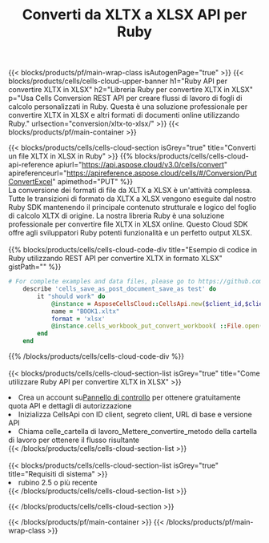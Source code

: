 ﻿---
title:  Converti da XLTX a XLSX API per Ruby
description:  Utilizzo di Aspose.Cells Cloud SDK per Ruby per convertire il file in formato XLTX in un file in formato XLSX.
url: /it/ruby/conversion/xltx-to-xlsx/
---
{{< blocks/products/pf/main-wrap-class isAutogenPage="true" >}}
{{< blocks/products/cells/cells-cloud-upper-banner h1="Ruby API per convertire XLTX in XLSX" h2="Libreria Ruby per convertire XLTX in XLSX" p="Usa Cells Conversion REST API per creare flussi di lavoro di fogli di calcolo personalizzati in Ruby. Questa è una soluzione professionale per convertire XLTX in XLSX e altri formati di documenti online utilizzando Ruby." urlsection="conversion/xltx-to-xlsx/" >}}
{{< blocks/products/pf/main-container >}}

{{< blocks/products/cells/cells-cloud-section isGrey="true" title="Converti un file XLTX in XLSX in Ruby" >}}
{{% blocks/products/cells/cells-cloud-api-reference apiurl="https://api.aspose.cloud/v3.0/cells/convert" apireferenceurl="https://apireference.aspose.cloud/cells/#/Conversion/PutConvertExcel" apimethod="PUT" %}}
<br/>
La conversione dei formati di file da XLTX a XLSX è un'attività complessa. Tutte le transizioni di formato da XLTX a XLSX vengono eseguite dal nostro Ruby SDK mantenendo il principale contenuto strutturale e logico del foglio di calcolo XLTX di origine. La nostra libreria Ruby è una soluzione professionale per convertire file XLTX in XLSX online. Questo Cloud SDK offre agli sviluppatori Ruby potenti funzionalità e un perfetto output XLSX.
<br/>
<br/>
{{% blocks/products/cells/cells-cloud-code-div title="Esempio di codice in Ruby utilizzando REST API per convertire XLTX in formato XLSX" gistPath="" %}}
 
```ruby
# For complete examples and data files, please go to https://github.com/aspose-cells-cloud/aspose-cells-cloud-ruby/
    describe 'cells_save_as_post_document_save_as test' do
        it "should work" do
            @instance = AsposeCellsCloud::CellsApi.new($client_id,$client_secret,"v3.0","https://api.aspose.cloud/")
            name = "BOOK1.xltx"
            format = 'xlsx'
            @instance.cells_workbook_put_convert_workbook( ::File.open(File.expand_path("data/"+name),"r")  {|io| io.read(io.size) },{:format=>format})     
        end
    end
```
 
{{% /blocks/products/cells/cells-cloud-code-div %}}
<br/>
<br/>
{{< blocks/products/cells/cells-cloud-section-list isGrey="true" title="Come utilizzare Ruby API per convertire XLTX in XLSX" >}}
<li> Crea un account su<a href="https://dashboard.aspose.cloud/">Pannello di controllo</a> per ottenere gratuitamente quota API e dettagli di autorizzazione</li>
<li>Inizializza CellsApi con ID client, segreto client, URL di base e versione API</li>
<li>Chiama celle_cartella di lavoro_Mettere_convertire_metodo della cartella di lavoro per ottenere il flusso risultante</li>
{{< /blocks/products/cells/cells-cloud-section-list >}}
<br/>
<br/>
{{< blocks/products/cells/cells-cloud-section-list isGrey="true" title="Requisiti di sistema" >}}
<li>rubino 2.5 o più recente</li>
{{< /blocks/products/cells/cells-cloud-section-list >}}

{{< /blocks/products/cells/cells-cloud-section >}}

{{< /blocks/products/pf/main-container >}}
{{< /blocks/products/pf/main-wrap-class >}}
